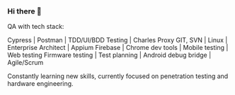 ### Hi there 👋
QA with tech stack:

Cypress	| Postman |	TDD/UI/BDD Testing |	Charles Proxy
GIT, SVN | Linux |	Enterprise Architect |	Appium
Firebase |	Chrome dev tools |	Mobile testing |	Web testing
Firmware testing |	Test planning |	Android debug bridge |	Agile/Scrum

Constantly learning new skills, currently focused on penetration testing and hardware engineering. 

<!--
**arekdampc/arekdampc** is a ✨ _special_ ✨ repository because its `README.md` (this file) appears on your GitHub profile.

Here are some ideas to get you started:

- 🔭 I’m currently working on ...
- 🌱 I’m currently learning ...
- 👯 I’m looking to collaborate on ...
- 🤔 I’m looking for help with ...
- 💬 Ask me about ...
- 📫 How to reach me: ...
- 😄 Pronouns: ...
- ⚡ Fun fact: ...
-->
